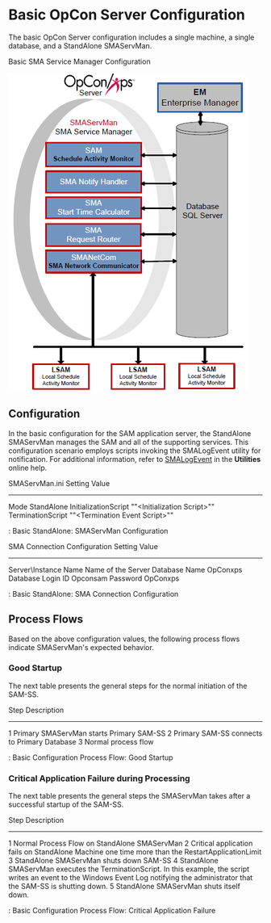 # Basic OpCon Server Configuration

The basic OpCon Server configuration includes a single machine, a single
database, and a StandAlone SMAServMan.

Basic SMA Service Manager Configuration

![Basic SMA Service Manager Configuration](../Resources/Images/Server-Programs/basicservmanconfig.png "Basic SMA Service Manager Configuration")

## Configuration

In the basic configuration for the SAM application server, the
StandAlone SMAServMan manages the SAM and all of the supporting
services. This configuration scenario employs scripts invoking the
SMALogEvent utility for notification. For additional information, refer
to
[SMALogEvent](../utilities/Command-line-Utilities/SMALogEvent.md)
 in the **Utilities** online help.

  SMAServMan.ini Setting   Value
  ------------------------ --------------------------------------
  Mode                     StandAlone
  InitializationScript     ""\<Initialization Script\>""
  TerminationScript        ""\<Termination Event Script\>""

  : Basic StandAlone: SMAServMan Configuration

  SMA Connection Configuration Setting   Value
  -------------------------------------- --------------------
  Server\\Instance Name                  Name of the Server
  Database Name                          OpConxps
  Database Login ID                      Opconsam
  Password                               OpConxps

  : Basic StandAlone: SMA Connection Configuration

## Process Flows

Based on the above configuration values, the following process flows
indicate SMAServMan's expected behavior.

### Good Startup

The next table presents the general steps for the normal initiation of
the SAM-SS.

  Step   Description
  ------ ---------------------------------------------
  1      Primary SMAServMan starts Primary SAM-SS
  2      Primary SAM-SS connects to Primary Database
  3      Normal process flow

  : Basic Configuration Process Flow: Good Startup

### Critical Application Failure during Processing

The next table presents the general steps the SMAServMan takes after a
successful startup of the SAM-SS.

  Step   Description
  ------ ------------------------------------------------------------------------------------------------------------------------------------------------------------------------------------------
  1      Normal Process Flow on StandAlone SMAServMan
  2      Critical application fails on StandAlone Machine one time more than the RestartApplicationLimit
  3      StandAlone SMAServMan shuts down SAM-SS
  4      StandAlone SMAServMan executes the TerminationScript. In this example, the script writes an event to the Windows Event Log notifying the administrator that the SAM-SS is shutting down.
  5      StandAlone SMAServMan shuts itself down.

  : Basic Configuration Process Flow: Critical Application Failure
